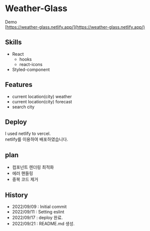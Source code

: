 # Weather-Glass

Demo  
[https://weather-glass.netlify.app/](https://weather-glass.netlify.app/)  

## Skills

-   React
    - hooks
    - react-icons
-   Styled-component

## Features

- current location(city) weather 
- current location(city) forecast
- search city
## Deploy

I used netlify to vercel.  
netlify를 이용하여 배포하였습니다.

## plan

-   컴포넌트 렌더링 최적화
-   에러 핸들링
-   중복 코드 제거

## History

-   2022/09/09 : Initial commit
-   2022/09/11 : Setting eslint
-   2022/09/17 : deploy 완료.
-   2022/09/21 : README.md 생성.
